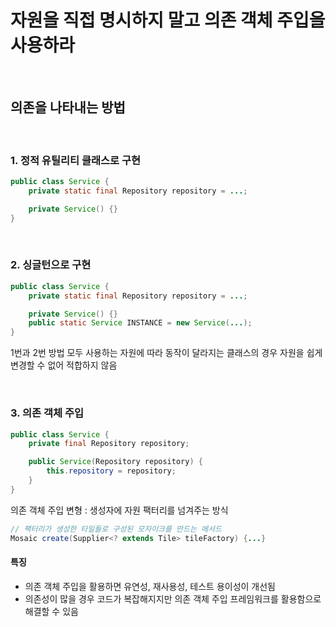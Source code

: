 # 자원을 직접 명시하지 말고 의존 객체 주입을 사용하라

<br>

## 의존을 나타내는 방법

<br>

### 1. 정적 유틸리티 클래스로 구현
```java
public class Service {
    private static final Repository repository = ...;

    private Service() {}
}
```

<br>

### 2. 싱글턴으로 구현
```java
public class Service {
    private static final Repository repository = ...;

    private Service() {}
    public static Service INSTANCE = new Service(...);
}
```

1번과 2번 방법 모두 사용하는 자원에 따라 동작이 달라지는 클래스의 경우 자원을 쉽게 변경할 수 없어 적합하지 않음

<br>

### 3. 의존 객체 주입
```java
public class Service {
    private final Repository repository;

    public Service(Repository repository) {
        this.repository = repository;
    }
}
```

의존 객체 주입 변형 : 생성자에 자원 팩터리를 넘겨주는 방식
```java
// 팩터리가 생성한 타일들로 구성된 모자이크를 만드는 메서드
Mosaic create(Supplier<? extends Tile> tileFactory) {...}
```


#### 특징
 - 의존 객체 주입을 활용하면 유연성, 재사용성, 테스트 용이성이 개선됨
 - 의존성이 많을 경우 코드가 복잡해지지만 의존 객체 주입 프레임워크를 활용함으로 해결할 수 있음

